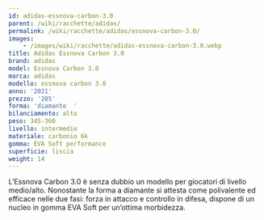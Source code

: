 ```yaml
---
id: adidas-essnova-carbon-3.0
parent: /wiki/racchette/adidas/
permalink: /wiki/racchette/adidas/essnova-carbon-3.0/
images:
    - /images/wiki/racchette/adidas-essnova-carbon-3.0.webp
title: Adidas Essnova Carbon 3.0
brand: adidas
model: Essnova Carbon 3.0
marca: adidas
modello: essnova carbon 3.0
anno: '2021'
prezzo: '205'
forma: 'diamante  '
bilanciamento: alto
peso: 345-360
livello: intermedio
materiale: carbonio 6k
gomma: EVA Soft performance
superficie: liscia
weight: 14
---
```

L’Essnova Carbon 3.0 è senza dubbio un modello per giocatori di livello medio/alto. Nonostante la forma a diamante si attesta come polivalente ed efficace nelle due fasi: forza in attacco e controllo in difesa, dispone di un nucleo in gomma EVA Soft per un’ottima morbidezza.